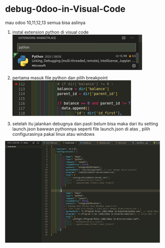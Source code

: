 # debug-0doo-in-Visual-Code
mau odoo 10,11,12,13 semua bisa aslinya

1. instal extension python di visual code
![Screenshot](https://github.com/firmanrizaldi/debug-0doo-in-Visual-Code/blob/master/ss/Screenshot%20from%202020-01-14%2023-26-41.png)

2. pertama masuk file python dan pilih breakpoint
![Screenshot](https://github.com/firmanrizaldi/debug-0doo-in-Visual-Code/blob/master/ss/Screenshot%20from%202020-01-14%2023-08-51.png)

3. setelah itu jalankan debugnya dan pasti belum bisa maka dari itu setting launch.json bawwan pythonnya seperti file launch.json di atas , pilih configurasinya pakai linux atau windows

![Screenshot](https://github.com/firmanrizaldi/debug-0doo-in-Visual-Code/blob/master/ss/Screenshot%20from%202020-01-14%2023-13-43.png)
